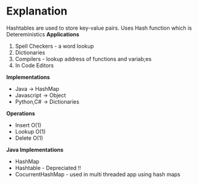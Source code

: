 # **Explanation**
Hashtables are used to store key-value pairs.
Uses Hash function which is Detereministics
**Applications**

1. Spell Checkers - a word lookup
2. Dictionaries 
3. Compilers - lookup address of functions and variab;es
4. In Code Editors

**Implementations**

* Java -> HashMap
* Javascript -> Object
* Python,C# -> Dictionaries

**Operations**

* Insert O(1)
* Lookup O(1)
* Delete O(1)

**Java Implementations**
* HashMap
* Hashtable - Depreciated !!
* CocurrentHashMap - used in multi threaded app using hash maps
